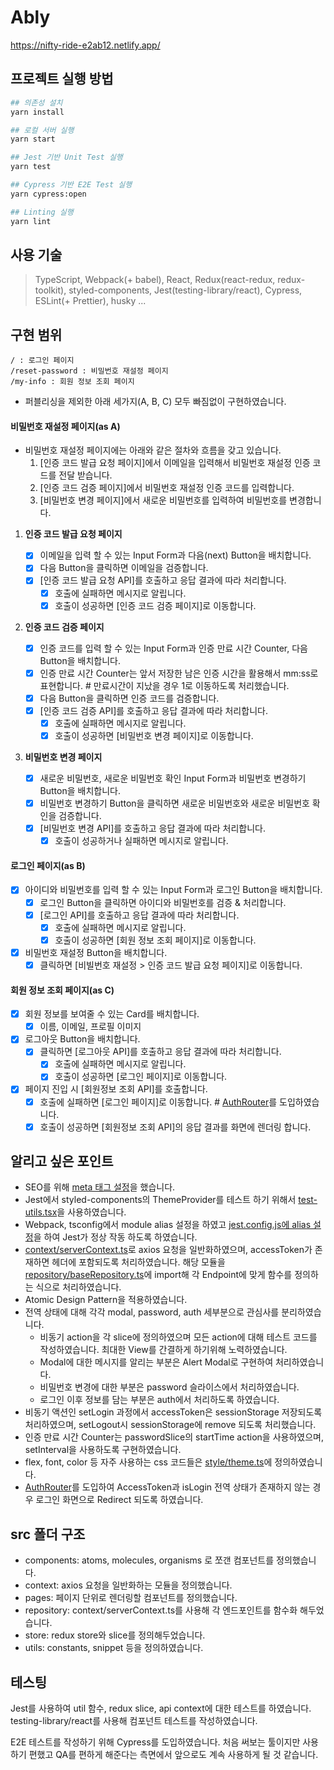 # Ably

https://nifty-ride-e2ab12.netlify.app/

## 프로젝트 실행 방법

```bash
## 의존성 설치
yarn install

## 로컬 서버 실행
yarn start

## Jest 기반 Unit Test 실행
yarn test

## Cypress 기반 E2E Test 실행
yarn cypress:open

## Linting 실행
yarn lint
```

## 사용 기술

> TypeScript, Webpack(+ babel), React, Redux(react-redux, redux-toolkit), styled-components, Jest(testing-library/react), Cypress, ESLint(+ Prettier), husky ...

## 구현 범위

```
/ : 로그인 페이지
/reset-password : 비밀번호 재설정 페이지
/my-info : 회원 정보 조회 페이지
```

- 퍼블리싱을 제외한 아래 세가지(A, B, C) 모두 빠짐없이 구현하였습니다.

#### 비밀번호 재설정 페이지(as A)

- 비밀번호 재설정 페이지에는 아래와 같은 절차와 흐름을 갖고 있습니다.
  1. [인증 코드 발급 요청 페이지]에서 이메일을 입력해서 비밀번호 재설정 인증 코드를 전달 받습니다.
  2. [인증 코드 검증 페이지]에서 비밀번호 재설정 인증 코드를 입력합니다.
  3. [비밀번호 변경 페이지]에서 새로운 비밀번호를 입력하여 비밀번호를 변경합니다.

1. **인증 코드 발급 요청 페이지**

   - [x] 이메일을 입력 할 수 있는 Input Form과 다음(next) Button을 배치합니다.
   - [x] 다음 Button을 클릭하면 이메일을 검증합니다.
   - [x] [인증 코드 발급 요청 API]를 호출하고 응답 결과에 따라 처리합니다.
     - [x] 호출에 실패하면 메시지로 알립니다.
     - [x] 호출이 성공하면 [인증 코드 검증 페이지]로 이동합니다.

2. **인증 코드 검증 페이지**

   - [x] 인증 코드를 입력 할 수 있는 Input Form과 인증 만료 시간 Counter, 다음 Button을 배치합니다.
   - [x] 인증 만료 시간 Counter는 앞서 저장한 남은 인증 시간을 활용해서 mm:ss로 표현합니다. # 만료시간이 지났을 경우 1로 이동하도록 처리했습니다.
   - [x] 다음 Button을 클릭하면 인증 코드를 검증합니다.
   - [x] [인증 코드 검증 API]를 호출하고 응답 결과에 따라 처리합니다.
     - [x] 호출에 실패하면 메시지로 알립니다.
     - [x] 호출이 성공하면 [비밀번호 변경 페이지]로 이동합니다.

3. **비밀번호 변경 페이지**
   - [x] 새로운 비밀번호, 새로운 비밀번호 확인 Input Form과 비밀번호 변경하기 Button을 배치합니다.
   - [x] 비밀번호 변경하기 Button을 클릭하면 새로운 비밀번호와 새로운 비밀번호 확인을 검증합니다.
   - [x] [비밀번호 변경 API]를 호출하고 응답 결과에 따라 처리합니다.
     - [x] 호출이 성공하거나 실패하면 메시지로 알립니다.

#### 로그인 페이지(as B)

- [x] 아이디와 비밀번호를 입력 할 수 있는 Input Form과 로그인 Button을 배치합니다.
  - [x] 로그인 Button을 클릭하면 아이디와 비밀번호를 검증 & 처리합니다.
  - [x] [로그인 API]를 호출하고 응답 결과에 따라 처리합니다.
    - [x] 호출에 실패하면 메시지로 알립니다.
    - [x] 호출이 성공하면 [회원 정보 조회 페이지]로 이동합니다.
- [x] 비밀번호 재설정 Button을 배치합니다.
  - [x] 클릭하면 [비빌번호 재설정 > 인증 코드 발급 요청 페이지]로 이동합니다.

#### 회원 정보 조회 페이지(as C)

- [x] 회원 정보를 보여줄 수 있는 Card를 배치합니다.
  - [x] 이름, 이메일, 프로필 이미지
- [x] 로그아웃 Button을 배치합니다.
  - [x] 클릭하면 [로그아웃 API]를 호출하고 응답 결과에 따라 처리합니다.
    - [x] 호출에 실패하면 메시지로 알립니다.
    - [x] 호출이 성공하면 [로그인 페이지]로 이동합니다.
- [x] 페이지 진입 시 [회원정보 조회 API]를 호출합니다.
  - [x] 호출에 실패하면 [로그인 페이지]로 이동합니다. # [AuthRouter](src/routes/AuthRoute/AuthRoute.tsx)를 도입하였습니다.
  - [x] 호출이 성공하면 [회원정보 조회 API]의 응답 결과를 화면에 렌더링 합니다.

## 알리고 싶은 포인트

- SEO를 위해 [meta 태그 설정](public/index.html)을 했습니다.
- Jest에서 styled-components의 ThemeProvider를 테스트 하기 위해서 [test-utils.tsx](test/test-utils.tsx)을 사용하였습니다.
- Webpack, tsconfig에서 module alias 설정을 하였고 [jest.config.js에 alias 설정](jest.config.js)을 하여 Jest가 정상 작동 하도록 하였습니다.
- [context/serverContext.ts](src/context/serverContext.ts)로 axios 요청을 일반화하였으며, accessToken가 존재하면 헤더에 포함되도록 처리하였습니다. 해당 모듈을 [repository/baseRepository.ts](src/repository/baseRepository.ts)에 import해 각 Endpoint에 맞게 함수를 정의하는 식으로 처리하였습니다.
- Atomic Design Pattern을 적용하였습니다.
- 전역 상태에 대해 각각 modal, password, auth 세부분으로 관심사를 분리하였습니다.
  - 비동기 action을 각 slice에 정의하였으며 모든 action에 대해 테스트 코드를 작성하였습니다. 최대한 View를 간결하게 하기위해 노력하였습니다.
  - Modal에 대한 메시지를 알리는 부분은 Alert Modal로 구현하여 처리하였습니다.
  - 비밀번호 변경에 대한 부분은 password 슬라이스에서 처리하였습니다.
  - 로그인 이후 정보를 담는 부분은 auth에서 처리하도록 하였습니다.
- 비동기 액션인 setLogin 과정에서 accessToken은 sessionStorage 저장되도록 처리하였으며, setLogout시 sessionStorage에 remove 되도록 처리했습니다.
- 인증 만료 시간 Counter는 passwordSlice의 startTime action을 사용하였으며, setInterval을 사용하도록 구현하였습니다.
- flex, font, color 등 자주 사용하는 css 코드들은 [style/theme.ts](src/style/theme.ts)에 정의하였습니다.
- [AuthRouter](src/routes/AuthRoute/AuthRoute.tsx)를 도입하여 AccessToken과 isLogin 전역 상태가 존재하지 않는 경우 로그인 화면으로 Redirect 되도록 하였습니다.

## src 폴더 구조

- components: atoms, molecules, organisms 로 쪼갠 컴포넌트를 정의했습니다.
- context: axios 요청을 일반화하는 모듈을 정의했습니다.
- pages: 페이지 단위로 렌더링할 컴포넌트를 정의했습니다.
- repository: context/serverContext.ts를 사용해 각 엔드포인트를 함수화 해두었습니다.
- store: redux store와 slice를 정의해두었습니다.
- utils: constants, snippet 등을 정의하였습니다.

## 테스팅

Jest를 사용하여 util 함수, redux slice, api context에 대한 테스트를 하였습니다. testing-library/react를 사용해 컴포넌트 테스트를 작성하였습니다.

E2E 테스트를 작성하기 위해 Cypress를 도입하였습니다. 처음 써보는 툴이지만 사용하기 편했고 QA를 편하게 해준다는 측면에서 앞으로도 계속 사용하게 될 것 같습니다.
